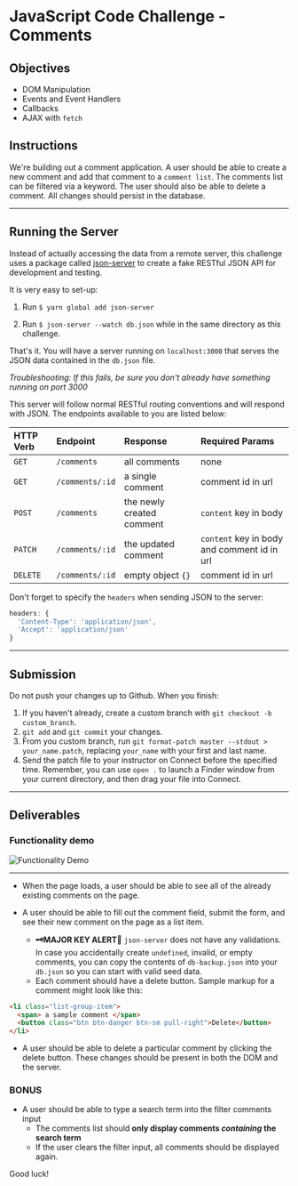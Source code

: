 # JavaScript Code Challenge - Comments

## Objectives

- DOM Manipulation
- Events and Event Handlers
- Callbacks
- AJAX with `fetch`

## Instructions

We're building out a comment application. A user should be able to create a new comment and add that comment to a `comment list`. The comments list can be filtered via a keyword. The user should also be able to delete a comment. All changes should persist in the database.

---

## Running the Server

Instead of actually accessing the data from a remote server, this challenge uses a package called [json-server](https://github.com/typicode/json-server) to create a fake RESTful JSON API for development and testing.

It is very easy to set-up:

1. Run `$ yarn global add json-server`

2. Run `$ json-server --watch db.json` while in the same directory as this challenge.

That's it. You will have a server running on `localhost:3000` that serves the JSON data contained in the `db.json` file.

*Troubleshooting: If this fails, be sure you don't already have something running on port 3000*

This server will follow normal RESTful routing conventions and will respond with JSON. The endpoints available to you are listed below:

| HTTP Verb | Endpoint        | Response                  | Required Params                             |
| :-------- | :-------------- | :------------------------ | :------------------------------------------ |
| `GET`     | `/comments`     | all comments              | none                                        |
| `GET`     | `/comments/:id` | a single comment          | comment id in url                           |
| `POST`    | `/comments`     | the newly created comment | `content` key in body                       |
| `PATCH`   | `/comments/:id` | the updated comment       | `content` key in body and comment id in url |
| `DELETE`  | `/comments/:id` | empty object `{}`         | comment id in url                           |


Don't forget to specify the `headers` when sending JSON to the server:

```js
headers: {
  'Content-Type': 'application/json',
  'Accept': 'application/json'
}
```
---

## Submission

Do not push your changes up to Github. When you finish:

1. If you haven't already, create a custom branch with `git checkout -b custom_branch`.
1. `git add` and `git commit` your changes.
1. From you custom branch, run `git format-patch master --stdout > your_name.patch`, replacing `your_name` with your first and last name.
1. Send the patch file to your instructor on Connect before the specified time. Remember, you can use `open .` to launch a Finder window from your current directory, and then drag your file into Connect.

---

## Deliverables

### Functionality demo

![Functionality Demo](https://curriculum-content.s3.amazonaws.com/immersive_assessments/module-3/javascript-challenge-comment-maker.gif)

---

- When the page loads, a user should be able to see all of the already existing comments on the page.

- A user should be able to fill out the comment field, submit the form, and see their new comment on the page as a list item.
  - **🗝MAJOR KEY ALERT🔑** `json-server` does not have any validations. In case you accidentally create `undefined`, invalid, or empty comments, you can copy the contents of `db-backup.json` into your `db.json` so you can start with valid seed data.
  - Each comment should have a delete button. Sample markup for a comment might look like this:

```html
<li class="list-group-item">
  <span> a sample comment </span>
  <button class="btn btn-danger btn-sm pull-right">Delete</button>
</li>
```

- A user should be able to delete a particular comment by clicking the delete button. These changes should be present in both the DOM and the server.

### BONUS

- A user should be able to type a search term into the filter comments input
  - The comments list should **only display comments _containing_ the search term**
  - If the user clears the filter input, all comments should be displayed again.

Good luck!
